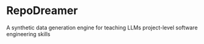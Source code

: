 # RepoDreamer
A synthetic data generation engine for teaching LLMs project-level software engineering skills
